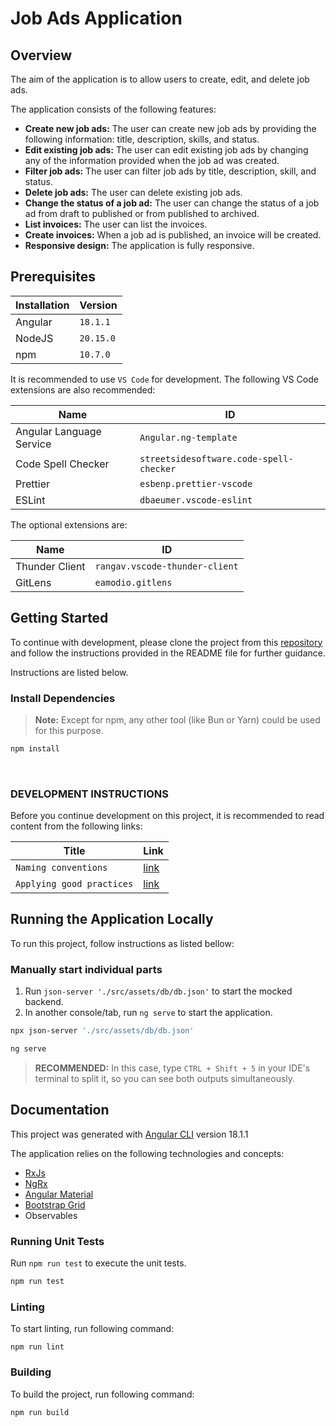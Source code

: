 # Job Ads Application

## Overview

The aim of the application is to allow users to create, edit, and delete job ads.

The application consists of the following features:

- **Create new job ads:** The user can create new job ads by providing the following information: title, description, skills, and status.
- **Edit existing job ads:** The user can edit existing job ads by changing any of the information provided when the job ad was created.
- **Filter job ads:** The user can filter job ads by title, description, skill, and status.
- **Delete job ads:** The user can delete existing job ads.
- **Change the status of a job ad:** The user can change the status of a job ad from draft to published or from published to archived.
- **List invoices:** The user can list the invoices.
- **Create invoices:** When a job ad is published, an invoice will be created.
- **Responsive design:** The application is fully responsive.

## Prerequisites

| Installation | Version   |
| ------------ | --------- |
| Angular      | `18.1.1`  |
| NodeJS       | `20.15.0` |
| npm          | `10.7.0`  |

It is recommended to use `VS Code` for development. The following VS Code extensions are also recommended:

| Name                     | ID                                      |
| ------------------------ | --------------------------------------- |
| Angular Language Service | `Angular.ng-template`                   |
| Code Spell Checker       | `streetsidesoftware.code-spell-checker` |
| Prettier                 | `esbenp.prettier-vscode`                |
| ESLint                   | `dbaeumer.vscode-eslint`                |

The optional extensions are:

| Name           | ID                             |
| -------------- | ------------------------------ |
| Thunder Client | `rangav.vscode-thunder-client` |
| GitLens        | `eamodio.gitlens`              |

## Getting Started

To continue with development, please clone the project from this [repository](https://github.com/tkaljevic/tx-jobs) and follow the instructions provided in the README file for further guidance.

Instructions are listed below.

### Install Dependencies

> **Note:** Except for npm, any other tool (like Bun or Yarn) could be used for this purpose.

```bash
npm install
```

<br/>

### **DEVELOPMENT INSTRUCTIONS**

Before you continue development on this project, it is recommended to read content from the following links:

| Title                     | Link                                |
| ------------------------- | ----------------------------------- |
| `Naming conventions`      | [link](./.readme/naming.md)         |
| `Applying good practices` | [link](./.readme/good-practices.md) |

## **Running the Application Locally**

<!-- There are two ways to run the application: -->

To run this project, follow instructions as listed bellow:

### Manually start individual parts

1. Run `json-server './src/assets/db/db.json'` to start the mocked backend.
2. In another console/tab, run `ng serve` to start the application.

```bash
npx json-server './src/assets/db/db.json'
```

```bash
ng serve
```

> **RECOMMENDED:** In this case, type `CTRL + Shift + 5` in your IDE's terminal to split it, so you can see both outputs simultaneously.

<!-- ### Running with the start command

To run the application with a single command, use the following:

```bash
npm run start
```

This command will start the mocked backend (json-server) and serve the frontend application.

> **RECOMMENDED:** Use your editor's integrated terminal to easily see the build output. -->

## **Documentation**

This project was generated with [Angular CLI](https://github.com/angular/angular-cli) version 18.1.1

The application relies on the following technologies and concepts:

- [RxJs](https://rxjs.dev/)
- [NgRx](https://ngrx.io/)
- [Angular Material](https://material.angular.io/)
- [Bootstrap Grid](https://getbootstrap.com/docs/4.0/layout/grid/)
- Observables

### Running Unit Tests

Run `npm run test` to execute the unit tests.

```bash
npm run test
```

### Linting

To start linting, run following command:

```console
npm run lint
```

### Building

To build the project, run following command:

```console
npm run build
```
